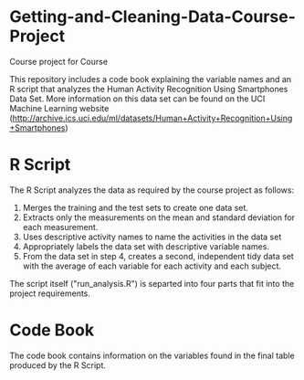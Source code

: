 # Getting-and-Cleaning-Data-Course-Project
Course project for Course

This repository includes a code book explaining the variable names and an R script that analyzes the Human Activity Recognition Using Smartphones Data Set. More information on this data set can be found on the UCI Machine Learning website (http://archive.ics.uci.edu/ml/datasets/Human+Activity+Recognition+Using+Smartphones)

# R Script 
The R Script analyzes the data as required by the course project as follows: 
1) Merges the training and the test sets to create one data set.
2) Extracts only the measurements on the mean and standard deviation for each measurement.
3) Uses descriptive activity names to name the activities in the data set
4) Appropriately labels the data set with descriptive variable names.
5) From the data set in step 4, creates a second, independent tidy data set with the average of each variable for each activity and each subject.

The script itself ("run_analysis.R") is separted into four parts that fit into the project requirements. 

# Code Book 
The code book contains information on the variables found in the final table produced by the R Script. 

